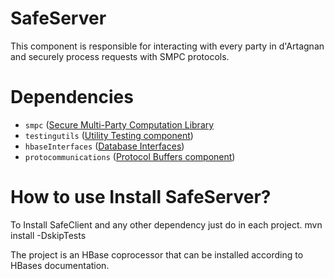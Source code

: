 # SafeServer

This component is responsible for interacting with every party in d'Artagnan and securely process requests with SMPC protocols. 

# Dependencies

- ```smpc``` ([Secure Multi-Party Computation Library](https://github.com/d-artagnan-db/SMPC.git)
- ```testingutils``` ([Utility Testing component](https://github.com/d-artagnan-db/TestingUtils.git))
- ```hbaseInterfaces``` ([Database Interfaces](https://github.com/d-artagnan-db/HBaseInterfaces.git))
- ```protocommunications``` ([Protocol Buffers component](https://github.com/d-artagnan-db/ProtoCom.git))



# How to use Install SafeServer?

To Install SafeClient and any other dependency just do in each project.
mvn install -DskipTests


The project is an HBase coprocessor that can be installed according to HBases documentation.


